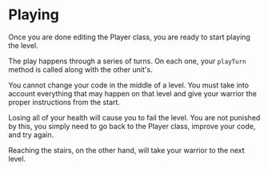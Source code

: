 # Playing

Once you are done editing the Player class, you are ready to start playing the level.

The play happens through a series of turns. On each one, your `playTurn` method is called along with the other unit's.

You cannot change your code in the middle of a level. You must take into account everything that may happen on that level and give your warrior the proper instructions from the start.

Losing all of your health will cause you to fail the level. You are not punished by this, you simply need to go back to the Player class, improve your code, and try again.

Reaching the stairs, on the other hand, will take your warrior to the next level.
